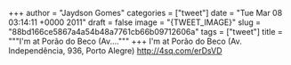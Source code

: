 
+++
author = "Jaydson Gomes"
categories = ["tweet"]
date = "Tue Mar 08 03:14:11 +0000 2011"
draft = false
image = "{TWEET_IMAGE}"
slug = "88bd166ce5867a4a54b48a7761cb66b09712606a"
tags = ["tweet"]
title = """I'm at Porão do Beco (Av...."""
+++
I'm at Porão do Beco (Av. Independência, 936, Porto Alegre) http://4sq.com/erDsVD
